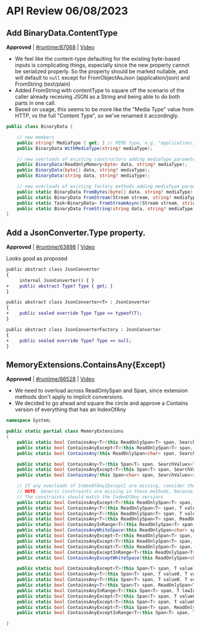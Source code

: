 # API Review 06/08/2023

## Add BinaryData.ContentType

**Approved** | [#runtime/87068](https://github.com/dotnet/runtime/issues/87068#issuecomment-1583142991) | [Video](https://www.youtube.com/watch?v=EZJzm7iYKCM&t=0h0m0s)


* We feel like the content-type defaulting for the existing byte-based inputs is complicating things, especially since the new property cannot be serialized properly.  So the property should be marked nullable, and will default to `null` except for FromObjectAsJson (application/json) and FromString (text/plain)
* Added FromString with contentType to square off the scenario of the caller already receiving JSON as a String and being able to do both parts in one call.
* Based on usage, this seems to be more like the "Media Type" value from HTTP, vs the full "Content Type", so we've renamed it accordingly.

```C#
public class BinaryData {

    // new members
    public string? MediaType { get; } // MIME type, e.g. "application/json"
    public BinaryData WithMediaType(string? mediaType);

    // new overloads of existing constructors adding mediaType parameter
    public BinaryData(ReadOnlyMemory<byte> data, string? mediaType);
    public BinaryData(byte[] data, string? mediaType);
    public BinaryData(string data, string? mediaType);

    // new overloads of existing factory methods adding mediaType parameter
    public static BinaryData FromBytes(byte[] data, string? mediaType);
    public static BinaryData FromStream(Stream stream, string? mediaType);
    public static Task<BinaryData> FromStreamAsync(Stream stream, string? mediaType);
    public static BinaryData FromString(string data, string? mediaType);
}
```
## Add a JsonConverter.Type property.

**Approved** | [#runtime/63898](https://github.com/dotnet/runtime/issues/63898#issuecomment-1583148811) | [Video](https://www.youtube.com/watch?v=EZJzm7iYKCM&t=1h23m33s)

Looks good as proposed

```diff
public abstract class JsonConverter
{
     internal JsonConverter() { }
+    public abstract Type? Type { get; }
}

public abstract class JsonConverter<T> : JsonConverter
{
+    public sealed override Type Type => typeof(T);
}

public abstract class JsonConverterFactory : JsonConverter
{
+    public sealed override Type? Type => null;
}
```
## MemoryExtensions.ContainsAny{Except}

**Approved** | [#runtime/86528](https://github.com/dotnet/runtime/issues/86528#issuecomment-1583171729) | [Video](https://www.youtube.com/watch?v=EZJzm7iYKCM&t=1h28m11s)


* We need to overload across ReadOnlySpan and Span, since extension methods don't apply to implicit conversions.
* We decided to go ahead and square the circle and approve a Contains version of everything that has an IndexOfAny

```C#
namespace System;

public static partial class MemoryExtensions
{
    public static bool ContainsAny<T>(this ReadOnlySpan<T> span, SearchValues<T> values) where T : IEquatable<T>?;
    public static bool ContainsAnyExcept<T>(this ReadOnlySpan<T> span, SearchValues<T> values) where T : IEquatable<T>?;
    public static bool ContainsAny(this ReadOnlySpan<char> span, SearchValues<string> values);

    public static bool ContainsAny<T>(this Span<T> span, SearchValues<T> values) where T : IEquatable<T>?;
    public static bool ContainsAnyExcept<T>(this Span<T> span, SearchValues<T> values) where T : IEquatable<T>?;
    public static bool ContainsAny(this Span<char> span, SearchValues<string> values);

    // If any overloads of IndexOfAny{Except} are missing, consider them approved, too.
    // NOTE: Generic constraints are missing in these methods, because they were not reflected in the proposal.
    // The constraints should match the IndexOfAny versions
    public static bool ContainsAnyExcept<T>(this ReadOnlySpan<T> span, T value);
    public static bool ContainsAny<T>(this ReadOnlySpan<T> span, T value0, T value1);
    public static bool ContainsAny<T>(this ReadOnlySpan<T> span, T value0, T value1, T value2);
    public static bool ContainsAny<T>(this ReadOnlySpan<T> span, ReadOnlySpan<T> values);
    public static bool ContainsAnyInRange<T>(this ReadOnlySpan<T> span, T lowInclusive, T highInclusive);
    public static bool ContainsAnyWhiteSpace(this ReadOnlySpan<char> span);
    public static bool ContainsAnyExcept<T>(this ReadOnlySpan<T> span, T value0, T value1);
    public static bool ContainsAnyExcept<T>(this ReadOnlySpan<T> span, T value0, T value1, T value2);
    public static bool ContainsAnyExcept<T>(this ReadOnlySpan<T> span, ReadOnlySpan<T> values);
    public static bool ContainsAnyExceptInRange<T>(this ReadOnlySpan<T> span, T lowInclusive, T highInclusive);
    public static bool ContainsAnyExceptWhiteSpace(this ReadOnlySpan<char> span);

    public static bool ContainsAnyExcept<T>(this Span<T> span, T value);
    public static bool ContainsAny<T>(this Span<T> span, T value0, T value1);
    public static bool ContainsAny<T>(this Span<T> span, T value0, T value1, T value2);
    public static bool ContainsAny<T>(this Span<T> span, ReadOnlySpan<T> values);
    public static bool ContainsAnyInRange<T>(this Span<T> span, T lowInclusive, T highInclusive);
    public static bool ContainsAnyExcept<T>(this Span<T> span, T value0, T value1);
    public static bool ContainsAnyExcept<T>(this Span<T> span, T value0, T value1, T value2);
    public static bool ContainsAnyExcept<T>(this Span<T> span, ReadOnlySpan<T> values);
    public static bool ContainsAnyExceptInRange<T>(this Span<T> span, T lowInclusive, T highInclusive);

}
```
